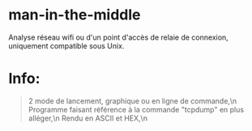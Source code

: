 # man-in-the-middle
Analyse réseau wifi ou d'un point d'accès de relaie de connexion, uniquement compatible sous Unix.

# Info:
> 2 mode de lancement, graphique ou en ligne de commande,\n
> Programme faisant référence à la commande "tcpdump" en plus alléger,\n
> Rendu en ASCII et HEX,\n
